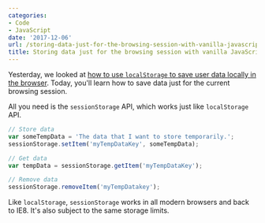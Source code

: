 ```yaml
---
categories:
- Code
- JavaScript
date: '2017-12-06'
url: /storing-data-just-for-the-browsing-session-with-vanilla-javascript/
title: Storing data just for the browsing session with vanilla JavaScript
---
```


Yesterday, we looked at [how to use `localStorage` to save user data locally in the browser](/using-localstorage-to-save-user-data-with-vanilla-javascript/). Today, you'll learn how to save data just for the current browsing session.

All you need is the `sessionStorage` API, which works just like `localStorage` API.

```javascript
// Store data
var someTempData = 'The data that I want to store temporarily.';
sessionStorage.setItem('myTempDataKey', someTempData);

// Get data
var tempData = sessionStorage.getItem('myTempDataKey');

// Remove data
sessionStorage.removeItem('myTempDatakey');
```

Like `localStorage`, `sessionStorage` works in all modern browsers and back to IE8. It's also subject to the same storage limits.
